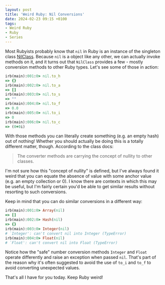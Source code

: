```yaml
---
layout: post
title: 'Weird Ruby: Nil Conversions'
date: 2024-02-23 09:15 +0100
tags:
- Weird Ruby
- Ruby
- Series
---
```


Most Rubyists probably know that `nil` in Ruby is an instance of the singleton
class [NilClass](https://ruby-doc.org/3.3.0/NilClass.html). Because `nil` is a
object like any other, we can actually invoke methods on it, and it turns out
that `NilClass` provides a few - mostly conversion methods to other Ruby
types. Let's see some of those in action:

``` ruby
irb(main):001:0> nil.to_h
=> {}
irb(main):002:0> nil.to_a
=> []
irb(main):003:0> nil.to_s
=> ""
irb(main):004:0> nil.to_f
=> 0.0
irb(main):005:0> nil.to_i
=> 0
irb(main):006:0> nil.to_c
=> (0+0i)
```

With those methods you can literally create something (e.g. an empty hash) out
of nothing! Whether you should actually be doing this is a totally different
matter, though. According to the class docs:

> The converter methods are carrying the concept of nullity to other classes.

I'm not sure how this "concept of nullity" is defined, but I've always found it
weird that you can equate the absence of value with some anchor value (e.g. an
empty collection or 0). I know there are contexts in which this may be useful,
but I'm fairly certain you'd be able to get similar results without resorting to
such conversions.

Keep in mind that you can do similar conversions in a different way:

``` ruby
irb(main):001:0> Array(nil)
=> []
irb(main):002:0> Hash(nil)
=> {}
irb(main):003:0> Integer(nil)
# `Integer': can't convert nil into Integer (TypeError)
irb(main):004:0> Float(nil)
# `Float': can't convert nil into Float (TypeError)
```

Notice how the "safe" number conversion methods `Integer` and `Float` operate differently and raise an exception when passed `nil`. That's part of the reason why it's often
suggested to avoid the use of `to_i` and `to_f` to avoid converting unexpected values.

That's all I have for you today. Keep Ruby weird!
